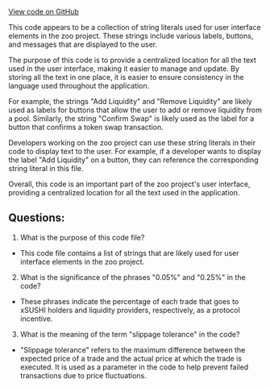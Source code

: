 [View code on GitHub](zoo-labs/zoo/blob/master/core/locale/ru.json)

This code appears to be a collection of string literals used for user interface elements in the zoo project. These strings include various labels, buttons, and messages that are displayed to the user. 

The purpose of this code is to provide a centralized location for all the text used in the user interface, making it easier to manage and update. By storing all the text in one place, it is easier to ensure consistency in the language used throughout the application. 

For example, the strings "Add Liquidity" and "Remove Liquidity" are likely used as labels for buttons that allow the user to add or remove liquidity from a pool. Similarly, the string "Confirm Swap" is likely used as the label for a button that confirms a token swap transaction. 

Developers working on the zoo project can use these string literals in their code to display text to the user. For example, if a developer wants to display the label "Add Liquidity" on a button, they can reference the corresponding string literal in this file. 

Overall, this code is an important part of the zoo project's user interface, providing a centralized location for all the text used in the application.
## Questions: 
 1. What is the purpose of this code file?
- This code file contains a list of strings that are likely used for user interface elements in the zoo project.

2. What is the significance of the phrases "0.05%" and "0.25%" in the code?
- These phrases indicate the percentage of each trade that goes to xSUSHI holders and liquidity providers, respectively, as a protocol incentive.

3. What is the meaning of the term "slippage tolerance" in the code?
- "Slippage tolerance" refers to the maximum difference between the expected price of a trade and the actual price at which the trade is executed. It is used as a parameter in the code to help prevent failed transactions due to price fluctuations.